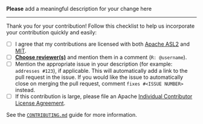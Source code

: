 **Please** add a meaningful description for your change here

------------------------

Thank you for your contribution! Follow this checklist to help us incorporate your contribution quickly and easily:

 - [ ] I agree that my contributions are licensed with both [Apache ASL2](../../LICENSE-APACHE) and [MIT](../../LICENSE-MIT).
 - [ ] [**Choose reviewer(s)**](https://beam.apache.org/contribute/#make-your-change) and mention them in a comment (`R: @username`).
 - [ ] Mention the appropriate issue in your description (for example: `addresses #123`), if applicable. This will automatically add a link to the pull request in the issue. If you would like the issue to automatically close on merging the pull request, comment `fixes #<ISSUE NUMBER>` instead.
 - [ ] If this contribution is large, please file an Apache [Individual Contributor License Agreement](https://www.apache.org/licenses/icla.pdf).

See the [`CONTRIBUTING.md`](../../CONTRIBUTING.md) guide for more information.
